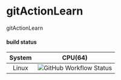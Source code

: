 # gitActionLearn
gitActionLearn

#### build status

| System |                           CPU(64)                            |
| :----: | :----------------------------------------------------------: |
| Linux  | ![GitHub Workflow Status](https://img.shields.io/github/workflow/status/Yangxiu123321/gitActionLearn/base) |

